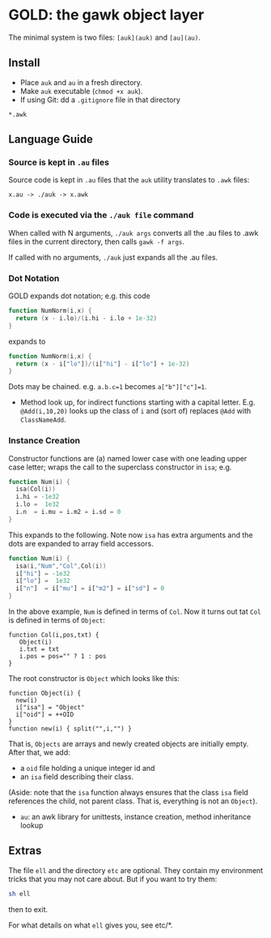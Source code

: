 # GOLD: the gawk object layer

The minimal system is two files: `[auk](auk)` and `[au](au)`. 

## Install

- Place `auk` and `au` in a fresh directory. 
- Make `auk` executable (`chmod +x auk`).
- If using Git: dd a `.gitignore` file in that directory

```
*.awk
```
## Language Guide

### Source is kept in `.au` files

Source code is kept in `.au` files that the `auk` utility translates to `.awk` files:

    x.au -> ./auk -> x.awk

### Code is executed via the `./auk file` command

When  called with N arguments, `./auk args` converts all the .au files to .awk files in the current directory, 
then calls `gawk -f args`.

If called with no arguments, `./auk` just expands all the .au files.

### Dot Notation

GOLD expands dot notation; e.g. this code

```awk
function NumNorm(i,x) {
  return (x - i.lo)/(i.hi - i.lo + 1e-32)
}
```

expands to 

```awk
function NumNorm(i,x) {
  return (x - i["lo"])/(i["hi"] - i["lo"] + 1e-32)
}
```

Dots may be chained. e.g.
`a.b.c=1` becomes `a["b"]["c"]=1`.

- Method look up, for indirect functions starting with a capital letter. E.g. `@Add(i,10,20)`
  looks up the class of `i` and (sort of) replaces `@Add` with `ClassNameAdd`.

### Instance Creation

Constructor functions are (a) named lower case with one leading upper case letter;
  wraps the call to the superclass constructor  in `isa`; e.g.

```awk
function Num(i) {
  isa(Col(i))
  i.hi = -1e32
  i.lo =  1e32
  i.n  = i.mu = i.m2 = i.sd = 0
}
```

This expands to the following. Note now `isa` has extra arguments and the dots are expanded
to array field accessors.

```awk
function Num(i) {
  isa(i,"Num","Col",Col(i))
  i["hi"] = -1e32
  i["lo"] =  1e32
  i["n"]  = i["mu"] = i["m2"] = i["sd"] = 0
}
```

In the above example, `Num` is defined in terms of `Col`.  Now it turns out
tat `Col` is defined in terms of `Object`:

```Col
function Col(i,pos,txt) {
   Object(i)
   i.txt = txt
   i.pos = pos="" ? 1 : pos
}
```

The root constructor is `Object` which looks like this:

```
function Object(i) { 
  new(i) 
  i["isa"] = "Object"
  i["oid"] = ++OID 
}
function new(i) { split("",i,"") }
```
That is, `Objects` are arrays and newly created objects are initially empty.
After that, we add:

- a `oid` file holding a unique integer id and 
- an `isa` field describing their class. 

(Aside: note that the `isa` function always ensures that  the class `isa` field references the child, not parent class.
That is, everything is not an `Object`).
 


- `au`: an awk library for unittests, instance creation, method inheritance lookup

## Extras

The file `ell` and the directory `etc` are optional. They contain my environment tricks that you may not care about.  But if you want to try them:

```bash
sh ell
```

then <control-d> to exit.

For what details on what `ell` gives you, see etc/*.
